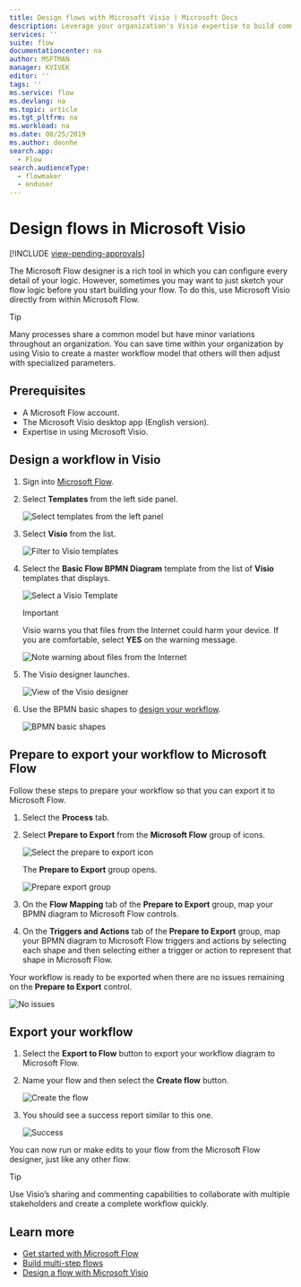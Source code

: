 ```yaml
---
title: Design flows with Microsoft Visio | Microsoft Docs
description: Leverage your organization's Visio expertise to build common models as a starting point to create flows.
services: ''
suite: flow
documentationcenter: na
author: MSFTMAN
manager: KVIVEK
editor: ''
tags: ''
ms.service: flow
ms.devlang: na
ms.topic: article
ms.tgt_pltfrm: na
ms.workload: na
ms.date: 08/25/2019
ms.author: deonhe
search.app: 
  - Flow
search.audienceType: 
  - flowmaker
  - enduser
---
```



# Design flows in Microsoft Visio
[!INCLUDE [view-pending-approvals](includes/cc-rebrand.md)]

The Microsoft Flow designer is a rich tool in which you can configure every detail of your logic. However, sometimes you may want to just sketch your flow logic before you start building your flow. To do this, use Microsoft Visio directly from within Microsoft Flow.

>[!TIP]
> Many processes share a common model but have minor variations throughout an organization. You can save time within your organization by using Visio to create a master workflow model that others will then adjust with specialized parameters.

## Prerequisites

- A Microsoft Flow account.
- The Microsoft Visio desktop app (English version).
- Expertise in using Microsoft Visio.

## Design a workflow in Visio

1. Sign into [Microsoft Flow](https://flow.microsoft.com).
1. Select **Templates** from the left side panel.

     ![Select templates from the left panel](./media/visio-flows/templates-from-left-panel.png)

1. Select **Visio** from the list.

     ![Filter to Visio templates](./media/visio-flows/select-visio.png) 

1. Select the **Basic Flow BPMN Diagram** template from the list of **Visio** templates that displays.

     ![Select a Visio Template](./media/visio-flows/visio-templates.png) 

     >[!IMPORTANT]
     >Visio warns you that files from the Internet could harm your device. If you are comfortable, select **YES** on the warning message.

     ![Note warning about files from the Internet](./media/visio-flows/visio-warning.png)

1. The Visio designer launches.

     ![View of the Visio designer](./media/visio-flows/visio-designer.png)


1. Use the BPMN basic shapes to [design your workflow](https://support.office.com/article/design-a-microsoft-flow-in-visio-35f0c9a9-912b-486d-88f7-4fc68013ad1a).

   ![BPMN basic shapes](./media/visio-flows/bpmn-basic-shapes.png)

## Prepare to export your workflow to Microsoft Flow

Follow these steps to prepare your workflow so that you can export it to Microsoft Flow.

1. Select the **Process** tab.
1. Select **Prepare to Export** from the **Microsoft Flow** group of icons.

   ![Select the prepare to export icon](./media/visio-flows/prepare-export-icon.png)
   
   The **Prepare to Export** group opens.

   ![Prepare export group](./media/visio-flows/prepare-export-group.png)

1. On the **Flow Mapping** tab of the **Prepare to Export** group, map your BPMN diagram to Microsoft Flow controls. 

1. On the **Triggers and Actions** tab of the **Prepare to Export** group, map your BPMN diagram to Microsoft Flow triggers and actions by selecting each shape and then selecting either a trigger or action to represent that shape in Microsoft Flow.

Your workflow is ready to be exported when there are no issues remaining on the **Prepare to Export** control.

![No issues](./media/visio-flows/prepare-export-no-issues.png) 

## Export your workflow
1. Select the **Export to Flow** button to export your workflow diagram to Microsoft Flow.
1. Name your flow and then select the **Create flow** button.
   
   ![Create the flow](./media/visio-flows/export-create-flow.png)

1. You should see a success report similar to this one.

    ![Success](./media/visio-flows/export-create-flow-success.png)

You can now run or make edits to your flow from the Microsoft Flow designer, just like any other flow.

>[!TIP]
> Use Visio’s sharing and commenting capabilities to collaborate with multiple stakeholders and create a complete workflow quickly.

## Learn more

- [Get started with Microsoft Flow](getting-started.md) 
- [Build multi-step flows](multi-step-logic-flow.md)
- [Design a flow with Microsoft Visio](https://support.office.com/article/design-a-microsoft-flow-in-visio-35f0c9a9-912b-486d-88f7-4fc68013ad1a)

     
